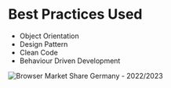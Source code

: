 # Best Practices Used
* Object Orientation <br>
* Design Pattern <br>
* Clean Code <br>
* Behaviour Driven Development <br>

![Browser Market Share Germany - 2022/2023](https://github.com/edimilsonestevam/labstech/assets/29050186/5351504f-a654-41a2-9e8a-b1b4637ed38a)

